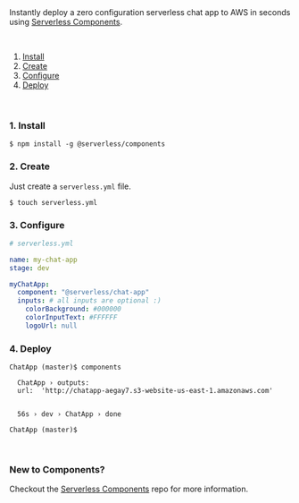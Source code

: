 &nbsp;

Instantly deploy a zero configuration serverless chat app to AWS in seconds using [Serverless Components](https://github.com/serverless/components).

&nbsp;

1. [Install](#1-install)
2. [Create](#2-create)
3. [Configure](#3-configure)
4. [Deploy](#4-deploy)

&nbsp;


### 1. Install

```
$ npm install -g @serverless/components
```

### 2. Create

Just create a `serverless.yml` file.

```console
$ touch serverless.yml
```

### 3. Configure

```yml
# serverless.yml

name: my-chat-app
stage: dev

myChatApp:
  component: "@serverless/chat-app"
  inputs: # all inputs are optional :)
    colorBackground: #000000
    colorInputText: #FFFFFF
    logoUrl: null
```

### 4. Deploy

```console
ChatApp (master)$ components

  ChatApp › outputs:
  url:  'http://chatapp-aegay7.s3-website-us-east-1.amazonaws.com'


  56s › dev › ChatApp › done

ChatApp (master)$
```

&nbsp;

### New to Components?

Checkout the [Serverless Components](https://github.com/serverless/components) repo for more information.
